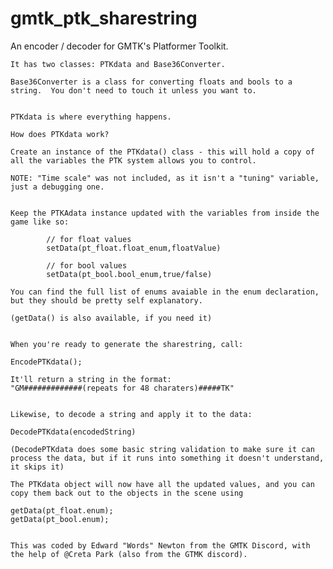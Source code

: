 # gmtk_ptk_sharestring
An encoder / decoder for GMTK's Platformer Toolkit.

    It has two classes: PTKdata and Base36Converter.  
    
    Base36Converter is a class for converting floats and bools to a string.  You don't need to touch it unless you want to.


    PTKdata is where everything happens.

    How does PTKdata work?

    Create an instance of the PTKdata() class - this will hold a copy of all the variables the PTK system allows you to control.

    NOTE: "Time scale" was not included, as it isn't a "tuning" variable, just a debugging one.


    Keep the PTKAdata instance updated with the variables from inside the game like so:

            // for float values
            setData(pt_float.float_enum,floatValue)

            // for bool values
            setData(pt_bool.bool_enum,true/false)

    You can find the full list of enums avaiable in the enum declaration, but they should be pretty self explanatory.

    (getData() is also available, if you need it)


    When you're ready to generate the sharestring, call:

    EncodePTKdata();

    It'll return a string in the format:
    "GM#############(repeats for 48 charaters)#####TK"

    
    Likewise, to decode a string and apply it to the data:

    DecodePTKdata(encodedString)

    (DecodePTKdata does some basic string validation to make sure it can process the data, but if it runs into something it doesn't understand, it skips it)

    The PTKdata object will now have all the updated values, and you can copy them back out to the objects in the scene using

    getData(pt_float.enum);
    getData(pt_bool.enum);


    This was coded by Edward "Words" Newton from the GMTK Discord, with the help of @Creta Park (also from the GTMK discord).

